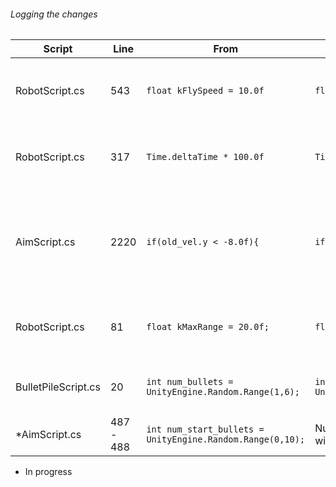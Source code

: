 
###### Logging the changes

Script | Line | From | To | Effect
------------ | ------------- | ------------- | ------------- | -------------
RobotScript.cs | 543 | `float kFlySpeed = 10.0f` | `float kFlySpeed = 6.0f` | Shock (Flying) Drone speed at 60%
RobotScript.cs | 317 | `Time.deltaTime * 100.0f` | `Time.deltaTime * 60.0f` | Turret rotational speed while idle at 60%
AimScript.cs | 2220 | `if(old_vel.y < -8.0f){` | `if(old_vel.y < -10.0f){` | Player wont die falling from single story unless jumping.
RobotScript.cs | 81 | `float kMaxRange = 20.0f;` | `float kMaxRange = 15.0f;` | All drone target range decreased to 75%
BulletPileScript.cs | 20 | `int num_bullets = UnityEngine.Random.Range(1,6);` | `int num_bullets = UnityEngine.Random.Range(2,8);` | Bullets in pile now between 2 and 8
*AimScript.cs | 487 - 488 | `int num_start_bullets = UnityEngine.Random.Range(0,10);` | Number of bullets player starts with range from 6 to double that

* In progress
